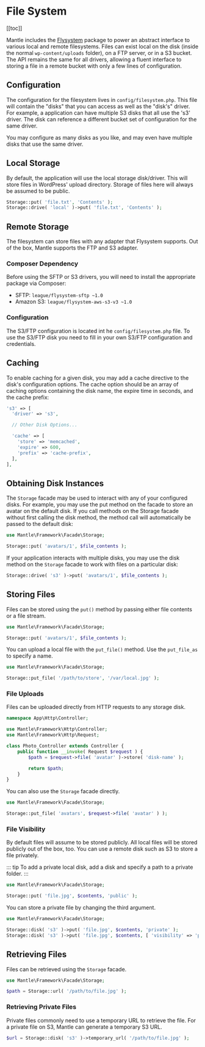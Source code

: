 # File System

[[toc]]

Mantle includes the [Flysystem](https://github.com/thephpleague/flysystem)
package to power an abstract interface to various local and remote filesystems.
Files can exist local on the disk (inside the normal `wp-content/uploads`
folder), on a FTP server, or in a S3 bucket. The API remains the same for all
drivers, allowing a fluent interface to storing a file in a remote bucket with
only a few lines of configuration.

## Configuration

The configuration for the filesystem lives in `config/filesystem.php`. This file
will contain the "disks" that you can access as well as the "disk's" driver. For
example, a application can have multiple S3 disks that all use the 's3' driver.
The disk can reference a different bucket set of configuration for the same driver.

You may configure as many disks as you like, and may even have multiple disks
that use the same driver.

## Local Storage

By default, the application will use the local storage disk/driver. This will
store files in WordPress' upload directory. Storage of files here will always be
assumed to be public.

```php
Storage::put( 'file.txt', 'Contents' );
Storage::drive( 'local' )->put( 'file.txt', 'Contents' );
```

## Remote Storage

The filesystem can store files with any adapter that Flysystem supports. Out of
the box, Mantle supports the FTP and S3 adapter.

### Composer Dependency

Before using the SFTP or S3 drivers, you will need to install the appropriate package via Composer:

* SFTP: `league/flysystem-sftp ~1.0`
* Amazon S3: `league/flysystem-aws-s3-v3 ~1.0`

### Configuration

The S3/FTP configuration is located int he `config/filesystem.php` file. To use
the S3/FTP disk you need to fill in your own S3/FTP configuration and
credentials.

## Caching

To enable caching for a given disk, you may add a cache directive to the disk's
configuration options. The cache option should be an array of caching options
containing the disk name, the expire time in seconds, and the cache prefix:

```php
's3' => [
  'driver' => 's3',

  // Other Disk Options...

  'cache' => [
    'store' => 'memcached',
    'expire' => 600,
    'prefix' => 'cache-prefix',
  ],
],
```

## Obtaining Disk Instances

The `Storage` facade may be used to interact with any of your configured disks.
For example, you may use the put method on the facade to store an avatar on the
default disk. If you call methods on the Storage facade without first calling
the disk method, the method call will automatically be passed to the default
disk:

```php
use Mantle\Framework\Facade\Storage;

Storage::put( 'avatars/1', $file_contents );
```

If your application interacts with multiple disks, you may use the disk method
on the `Storage` facade to work with files on a particular disk:

```php
Storage::drive( 's3' )->put( 'avatars/1', $file_contents );
```

## Storing Files

Files can be stored using the `put()` method by passing either file contents or
a file stream.

```php
use Mantle\Framework\Facade\Storage;

Storage::put( 'avatars/1', $file_contents );
```

You can upload a local file with the `put_file()` method. Use the `put_file_as`
to specify a name.

```php
use Mantle\Framework\Facade\Storage;

Storage::put_file( '/path/to/store', '/var/local.jpg' );
```

### File Uploads

Files can be uploaded directly from HTTP requests to any storage disk.

```php
namespace App\Http\Controller;

use Mantle\Framework\Http\Controller;
use Mantle\Framework\Http\Request;

class Photo_Controller extends Controller {
	public function __invoke( Request $request ) {
		$path = $request->file( 'avatar' )->store( 'disk-name' );

		return $path;
	}
}
```

You can also use the `Storage` facade directly.

```php
use Mantle\Framework\Facade\Storage;

Storage::put_file( 'avatars', $request->file( 'avatar' ) );
```

### File Visibility

By default files will assume to be stored publicly. All local files will be
stored publicly out of the box, too. You can use a remote disk such as S3 to
store a file privately.

::: tip
To add a private local disk, add a disk and specify a path to a private folder.
:::

```php
use Mantle\Framework\Facade\Storage;

Storage::put( 'file.jpg', $contents, 'public' );
```

You can store a private file by changing the third argument.

```php
use Mantle\Framework\Facade\Storage;

Storage::disk( 's3' )->put( 'file.jpg', $contents, 'private' );
Storage::disk( 's3' )->put( 'file.jpg', $contents, [ 'visibility' => 'private' ] );
```

## Retrieving Files

Files can be retrieved using the `Storage` facade.

```php
use Mantle\Framework\Facade\Storage;

$path = Storage::url( '/path/to/file.jpg' );
```

### Retrieving Private Files

Private files commonly need to use a temporary URL to retrieve the file. For a
private file on S3, Mantle can generate a temporary S3 URL.

```php
$url = Storage::disk( 's3' )->temporary_url( '/path/to/file.jpg' );
```
